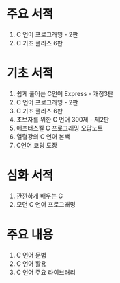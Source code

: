 # 주요 서적
1. C 언어 프로그래밍 - 2판
2. C 기초 플러스 6판

# 기초 서적
1. 쉽게 풀어쓴 C언어 Express - 개정3판
2. C 언어 프로그래밍 - 2판
3. C 기초 플러스 6판
4. 초보자를 위한 C 언어 300제 - 제2판
5. 애프터스킬 C 프로그래밍 오답노트
6. 열혈강의 C 언어 본색
7. C언어 코딩 도장

# 심화 서적
1. 깐깐하게 배우는 C
2. 모던 C 언어 프로그래밍

# 주요 내용
1. C 언어 문법
2. C 언어 활용
3. C 언어 주요 라이브러리

